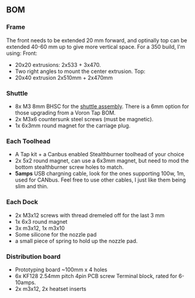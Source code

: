 ## BOM

### Frame

The front needs to be extended 20 mm forward, and optinally top can be extended 40-60 mm up to give more vertical space.
For a 350 build, I'm using:
Front:
 * 20x20 extrusions: 2x533 + 3x470.
 * Two right angles to mount the center extrusion.
Top:
 * 20x40 extrusion 2x510mm + 2x470mm

### Shuttle
 * 8x M3 8mm BHSC for the [shuttle assembly](assembly.md). There is a 6mm option for those upgrading from a Voron Tap BOM.
 * 2x M3x6 countersunk steel screws (must be magnetic).
 * 1x 6x3mm round magnet for the carriage plug.
 
### Each Toolhead
 * A Tap kit + a Canbus enabled Stealthburner toolhead of your choice
 * 2x 5x2 round magnet, can use a 6x3mm magnet, but need to mod the bottom stealthburner screw holes to match.
 * **5amps** USB chargning cable, look for the ones supporting 100w, 1m, used for CANbus. Feel free to use other cables, I just like them being slim and thin.

### Each Dock
 * 2x M3x12 screws with thread dremeled off for the last 3 mm
 * 1x 6x3 round magnet
 * 3x m3x12, 1x m3x10
 * Some silicone for the nozzle pad
 * a small piece of spring to hold up the nozzle pad.
 
### Distribution board
 * Prototyping board ~100mm x 4 holes
 * 6x KF128 2.54mm pitch 4pin PCB screw Terminal block, rated for 6-10amps.
 * 2x m3x12, 2x heatset inserts
